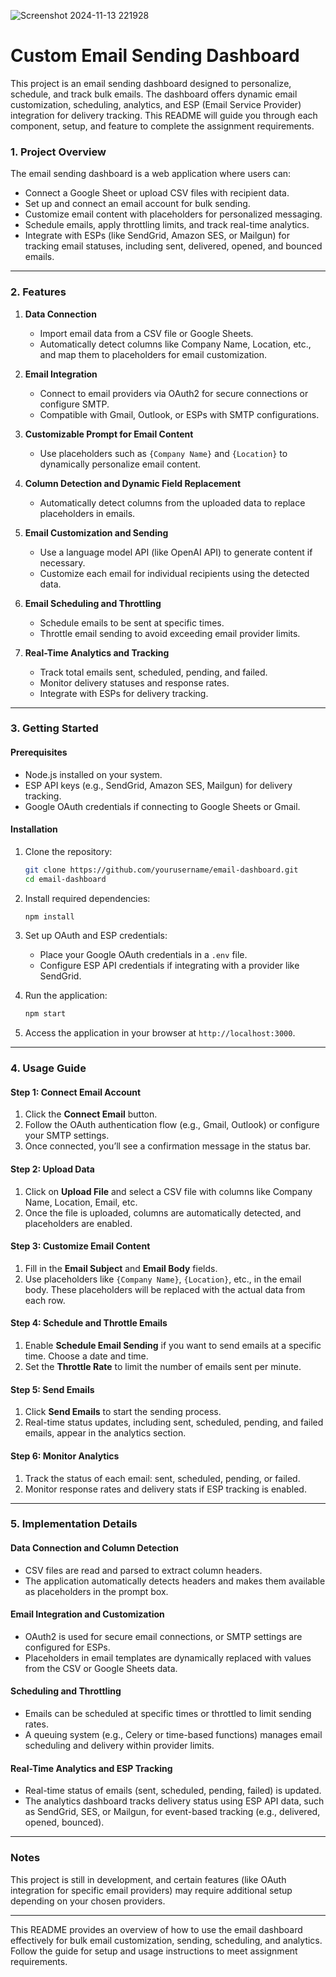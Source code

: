 ![Screenshot 2024-11-13 221928](https://github.com/user-attachments/assets/316440e7-6f22-46b0-b83b-8def3bbb75b9)


# Custom Email Sending Dashboard

This project is an email sending dashboard designed to personalize, schedule, and track bulk emails. The dashboard offers dynamic email customization, scheduling, analytics, and ESP (Email Service Provider) integration for delivery tracking. This README will guide you through each component, setup, and feature to complete the assignment requirements.


### 1. Project Overview

The email sending dashboard is a web application where users can:
- Connect a Google Sheet or upload CSV files with recipient data.
- Set up and connect an email account for bulk sending.
- Customize email content with placeholders for personalized messaging.
- Schedule emails, apply throttling limits, and track real-time analytics.
- Integrate with ESPs (like SendGrid, Amazon SES, or Mailgun) for tracking email statuses, including sent, delivered, opened, and bounced emails.

---

### 2. Features

1. **Data Connection**
   - Import email data from a CSV file or Google Sheets.
   - Automatically detect columns like Company Name, Location, etc., and map them to placeholders for email customization.

2. **Email Integration**
   - Connect to email providers via OAuth2 for secure connections or configure SMTP.
   - Compatible with Gmail, Outlook, or ESPs with SMTP configurations.

3. **Customizable Prompt for Email Content**
   - Use placeholders such as `{Company Name}` and `{Location}` to dynamically personalize email content.

4. **Column Detection and Dynamic Field Replacement**
   - Automatically detect columns from the uploaded data to replace placeholders in emails.

5. **Email Customization and Sending**
   - Use a language model API (like OpenAI API) to generate content if necessary.
   - Customize each email for individual recipients using the detected data.

6. **Email Scheduling and Throttling**
   - Schedule emails to be sent at specific times.
   - Throttle email sending to avoid exceeding email provider limits.

7. **Real-Time Analytics and Tracking**
   - Track total emails sent, scheduled, pending, and failed.
   - Monitor delivery statuses and response rates.
   - Integrate with ESPs for delivery tracking.

---

### 3. Getting Started

#### Prerequisites
- Node.js installed on your system.
- ESP API keys (e.g., SendGrid, Amazon SES, Mailgun) for delivery tracking.
- Google OAuth credentials if connecting to Google Sheets or Gmail.

#### Installation
1. Clone the repository:
    ```bash
    git clone https://github.com/yourusername/email-dashboard.git
    cd email-dashboard
    ```

2. Install required dependencies:
    ```bash
    npm install
    ```

3. Set up OAuth and ESP credentials:
   - Place your Google OAuth credentials in a `.env` file.
   - Configure ESP API credentials if integrating with a provider like SendGrid.

4. Run the application:
    ```bash
    npm start
    ```

5. Access the application in your browser at `http://localhost:3000`.

---

### 4. Usage Guide

#### Step 1: Connect Email Account
1. Click the **Connect Email** button.
2. Follow the OAuth authentication flow (e.g., Gmail, Outlook) or configure your SMTP settings.
3. Once connected, you’ll see a confirmation message in the status bar.

#### Step 2: Upload Data
1. Click on **Upload File** and select a CSV file with columns like Company Name, Location, Email, etc.
2. Once the file is uploaded, columns are automatically detected, and placeholders are enabled.

#### Step 3: Customize Email Content
1. Fill in the **Email Subject** and **Email Body** fields.
2. Use placeholders like `{Company Name}`, `{Location}`, etc., in the email body. These placeholders will be replaced with the actual data from each row.

#### Step 4: Schedule and Throttle Emails
1. Enable **Schedule Email Sending** if you want to send emails at a specific time. Choose a date and time.
2. Set the **Throttle Rate** to limit the number of emails sent per minute.

#### Step 5: Send Emails
1. Click **Send Emails** to start the sending process.
2. Real-time status updates, including sent, scheduled, pending, and failed emails, appear in the analytics section.

#### Step 6: Monitor Analytics
1. Track the status of each email: sent, scheduled, pending, or failed.
2. Monitor response rates and delivery stats if ESP tracking is enabled.

---

### 5. Implementation Details

#### Data Connection and Column Detection
- CSV files are read and parsed to extract column headers.
- The application automatically detects headers and makes them available as placeholders in the prompt box.

#### Email Integration and Customization
- OAuth2 is used for secure email connections, or SMTP settings are configured for ESPs.
- Placeholders in email templates are dynamically replaced with values from the CSV or Google Sheets data.

#### Scheduling and Throttling
- Emails can be scheduled at specific times or throttled to limit sending rates.
- A queuing system (e.g., Celery or time-based functions) manages email scheduling and delivery within provider limits.

#### Real-Time Analytics and ESP Tracking
- Real-time status of emails (sent, scheduled, pending, failed) is updated.
- The analytics dashboard tracks delivery status using ESP API data, such as SendGrid, SES, or Mailgun, for event-based tracking (e.g., delivered, opened, bounced).

---

### Notes

This project is still in development, and certain features (like OAuth integration for specific email providers) may require additional setup depending on your chosen providers.

---

This README provides an overview of how to use the email dashboard effectively for bulk email customization, sending, scheduling, and analytics. Follow the guide for setup and usage instructions to meet assignment requirements.
